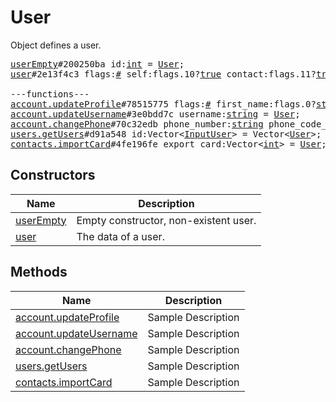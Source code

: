 # User

Object defines a user.

<pre>
<a href="../constructor/userEmpty.md">userEmpty</a>#200250ba id:<a href="../type/int.md">int</a> = <a href="../type/User.md">User</a>;
<a href="../constructor/user.md">user</a>#2e13f4c3 flags:<a href="../type/#.md">#</a> self:flags.10?<a href="../type/true.md">true</a> contact:flags.11?<a href="../type/true.md">true</a> mutual_contact:flags.12?<a href="../type/true.md">true</a> deleted:flags.13?<a href="../type/true.md">true</a> bot:flags.14?<a href="../type/true.md">true</a> bot_chat_history:flags.15?<a href="../type/true.md">true</a> bot_nochats:flags.16?<a href="../type/true.md">true</a> verified:flags.17?<a href="../type/true.md">true</a> restricted:flags.18?<a href="../type/true.md">true</a> min:flags.20?<a href="../type/true.md">true</a> bot_inline_geo:flags.21?<a href="../type/true.md">true</a> id:<a href="../type/int.md">int</a> access_hash:flags.0?<a href="../type/long.md">long</a> first_name:flags.1?<a href="../type/string.md">string</a> last_name:flags.2?<a href="../type/string.md">string</a> username:flags.3?<a href="../type/string.md">string</a> phone:flags.4?<a href="../type/string.md">string</a> photo:flags.5?<a href="../type/UserProfilePhoto.md">UserProfilePhoto</a> status:flags.6?<a href="../type/UserStatus.md">UserStatus</a> bot_info_version:flags.14?<a href="../type/int.md">int</a> restriction_reason:flags.18?<a href="../type/string.md">string</a> bot_inline_placeholder:flags.19?<a href="../type/string.md">string</a> lang_code:flags.22?<a href="../type/string.md">string</a> = <a href="../type/User.md">User</a>;

---functions---
<a href="../method/account.updateProfile.md">account.updateProfile</a>#78515775 flags:<a href="../type/#.md">#</a> first_name:flags.0?<a href="../type/string.md">string</a> last_name:flags.1?<a href="../type/string.md">string</a> about:flags.2?<a href="../type/string.md">string</a> = <a href="../type/User.md">User</a>;
<a href="../method/account.updateUsername.md">account.updateUsername</a>#3e0bdd7c username:<a href="../type/string.md">string</a> = <a href="../type/User.md">User</a>;
<a href="../method/account.changePhone.md">account.changePhone</a>#70c32edb phone_number:<a href="../type/string.md">string</a> phone_code_hash:<a href="../type/string.md">string</a> phone_code:<a href="../type/string.md">string</a> = <a href="../type/User.md">User</a>;
<a href="../method/users.getUsers.md">users.getUsers</a>#d91a548 id:Vector&lt;<a href="../type/InputUser.md">InputUser</a>&gt; = Vector&lt;<a href="../type/User.md">User</a>&gt;;
<a href="../method/contacts.importCard.md">contacts.importCard</a>#4fe196fe export_card:Vector&lt;<a href="../type/int.md">int</a>&gt; = <a href="../type/User.md">User</a>;
</pre>

## Constructors

| Name | Description |
|------|-------------|
| [userEmpty](../constructor/userEmpty.md) | Empty constructor, non-existent user. |
| [user](../constructor/user.md) | The data of a user. |

## Methods

| Name | Description |
|------|-------------|
| [account.updateProfile](../method/account.updateProfile.md) | Sample Description |
| [account.updateUsername](../method/account.updateUsername.md) | Sample Description |
| [account.changePhone](../method/account.changePhone.md) | Sample Description |
| [users.getUsers](../method/users.getUsers.md) | Sample Description |
| [contacts.importCard](../method/contacts.importCard.md) | Sample Description |
